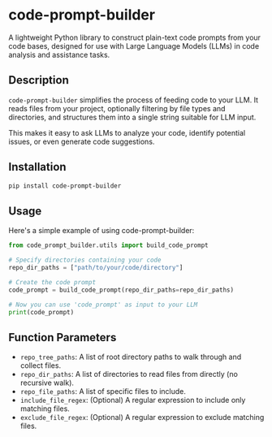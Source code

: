 # code-prompt-builder

A lightweight Python library to construct plain-text code prompts from your code bases, designed for use with Large Language Models (LLMs) in code analysis and assistance tasks.

## Description

`code-prompt-builder` simplifies the process of feeding code to your LLM. It reads files from your project, optionally filtering by file types and directories, and structures them into a single string suitable for LLM input. 

This makes it easy to ask LLMs to analyze your code, identify potential issues, or even generate code suggestions.

## Installation

```bash
pip install code-prompt-builder
```

## Usage
Here's a simple example of using code-prompt-builder:

```python
from code_prompt_builder.utils import build_code_prompt

# Specify directories containing your code
repo_dir_paths = ["path/to/your/code/directory"] 

# Create the code prompt
code_prompt = build_code_prompt(repo_dir_paths=repo_dir_paths)

# Now you can use 'code_prompt' as input to your LLM
print(code_prompt)
```

## Function Parameters

- `repo_tree_paths`: A list of root directory paths to walk through and collect files.
- `repo_dir_paths`: A list of directories to read files from directly (no recursive walk).
- `repo_file_paths`: A list of specific files to include.
- `include_file_regex`: (Optional) A regular expression to include only matching files.
- `exclude_file_regex`: (Optional) A regular expression to exclude matching files.